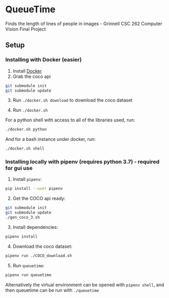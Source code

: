# QueueTime
Finds the length of lines of people in images - Grinnell CSC 262 Computer Vision Final Project

## Setup
### Installing with Docker (easier)
1. Install [Docker](https://www.docker.com/get-started)
2. Grab the coco api

```bash
git submodule init
git submodule update
```

3. Run `./docker.sh download` to download the coco dataset

4. Run `./docker.sh`

For a python shell with access to all of the libraries used, run:

```bash
./docker.sh python
```

And for a bash instance under docker, run:

```bash
./docker.sh shell
```
### Installing locally with pipenv (requires python 3.7) - required for gui use
1. Install `pipenv`:
```bash
pip install --user pipenv
```

2. Get the COCO api ready:

```bash
git submodule init
git submodule update
./gen_coco_3.sh
```

3. Install dependencies:

```bash
pipenv install
```

4. Download the coco dataset:

```bash
pipenv run ./COCO_download.sh
```

5. Run `queuetime`:

```bash
pipenv run queuetime
```

Alternatively the virtual environment can be opened with `pipenv shell`, and then queuetime can be run with `./queuetime`
